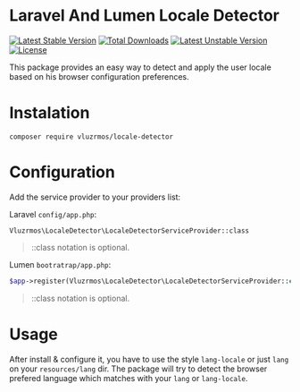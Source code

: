 # Laravel And Lumen Locale Detector

[![Latest Stable Version](https://poser.pugx.org/vluzrmos/locale-detector/v/stable)](https://packagist.org/packages/vluzrmos/locale-detector) [![Total Downloads](https://poser.pugx.org/vluzrmos/locale-detector/downloads)](https://packagist.org/packages/vluzrmos/locale-detector) [![Latest Unstable Version](https://poser.pugx.org/vluzrmos/locale-detector/v/unstable)](https://packagist.org/packages/vluzrmos/locale-detector) [![License](https://poser.pugx.org/vluzrmos/locale-detector/license)](https://packagist.org/packages/vluzrmos/locale-detector)

This package provides an easy way to detect and apply the user locale based on his browser configuration preferences.

# Instalation

`composer require vluzrmos/locale-detector`

# Configuration

Add the service provider to your providers list:

Laravel `config/app.php`: 

```
Vluzrmos\LocaleDetector\LocaleDetectorServiceProvider::class
```
> ::class notation is optional.

Lumen `bootratrap/app.php`:

```php
$app->register(Vluzrmos\LocaleDetector\LocaleDetectorServiceProvider::class)
```
> ::class notation is optional.

# Usage

After install & configure it, you have to use the style `lang-locale` or just `lang` on your `resources/lang` dir. The package will try to detect the browser prefered language which matches with your `lang` or `lang-locale`.






